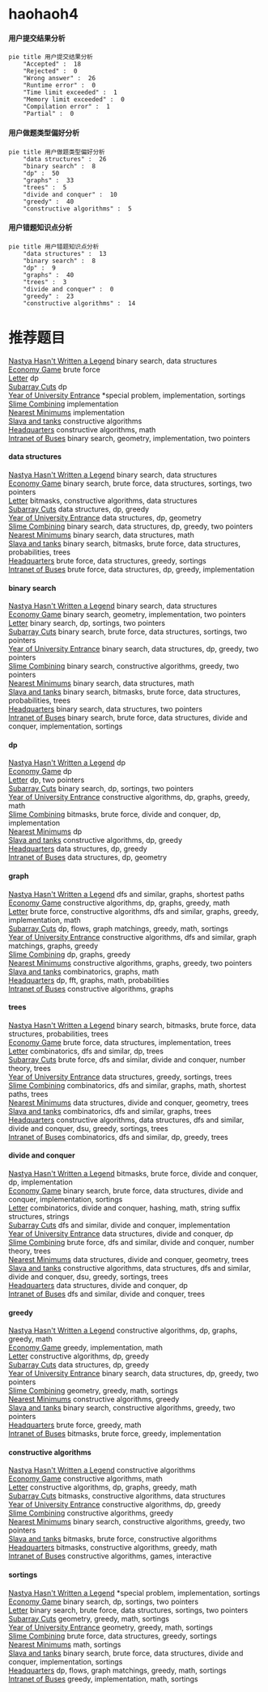 # haohaoh4
<!-- tabs:start -->
#### **用户提交结果分析**

```mermaid
pie title 用户提交结果分析
    "Accepted" :  18
    "Rejected" :  0
    "Wrong answer" :  26
    "Runtime error" :  0
    "Time limit exceeded" :  1
    "Memory limit exceeded" :  0
    "Compilation error" :  1
    "Partial" :  0
```
#### **用户做题类型偏好分析**

```mermaid
pie title 用户做题类型偏好分析
    "data structures" :  26
    "binary search" :  8
    "dp" :  50
    "graphs" :  33
    "trees" :  5
    "divide and conquer" :  10
    "greedy" :  40
    "constructive algorithms" :  5
```
#### **用户错题知识点分析**

```mermaid
pie title 用户错题知识点分析
    "data structures" :  13
    "binary search" :  8
    "dp" :  9
    "graphs" :  40
    "trees" :  3
    "divide and conquer" :  0
    "greedy" :  23
    "constructive algorithms" :  14
```
<!-- tabs:end -->
# 推荐题目
[Nastya Hasn't Written a Legend](http://codeforces.com/problemset/problem/1136/E)		binary search,
                        data structures		  
[Economy Game](http://codeforces.com/problemset/problem/681/B)		brute force		  
[Letter](http://codeforces.com/problemset/problem/180/C)		dp		  
[Subarray Cuts](http://codeforces.com/problemset/problem/513/E2)		dp		  
[Year of University Entrance](http://codeforces.com/problemset/problem/769/A)		*special problem,
                        implementation,
                        sortings		  
[Slime Combining](http://codeforces.com/problemset/problem/618/A)		implementation		  
[Nearest Minimums](http://codeforces.com/problemset/problem/911/A)		implementation		  
[Slava and tanks](http://codeforces.com/problemset/problem/877/C)		constructive algorithms		  
[Headquarters](http://codeforces.com/problemset/problem/183/A)		constructive algorithms,
                        math		  
[Intranet of Buses](http://codeforces.com/problemset/problem/780/H)		binary search,
                        geometry,
                        implementation,
                        two pointers		  
<!-- tabs:start -->
#### **data structures**
[Nastya Hasn't Written a Legend](http://codeforces.com/problemset/problem/1136/E)		binary search,
                        data structures		  
[Economy Game](http://codeforces.com/problemset/problem/1379/D)		binary search,
                        brute force,
                        data structures,
                        sortings,
                        two pointers		  
[Letter](http://codeforces.com/problemset/problem/888/G)		bitmasks,
                        constructive algorithms,
                        data structures		  
[Subarray Cuts](http://codeforces.com/problemset/problem/484/D)		data structures,
                        dp,
                        greedy		  
[Year of University Entrance](http://codeforces.com/problemset/problem/932/F)		data structures,
                        dp,
                        geometry		  
[Slime Combining](http://codeforces.com/problemset/problem/1492/C)		binary search,
                        data structures,
                        dp,
                        greedy,
                        two pointers		  
[Nearest Minimums](http://codeforces.com/problemset/problem/1490/G)		binary search,
                        data structures,
                        math		  
[Slava and tanks](http://codeforces.com/problemset/problem/1479/D)		binary search,
                        bitmasks,
                        brute force,
                        data structures,
                        probabilities,
                        trees		  
[Headquarters](http://codeforces.com/problemset/problem/1497/A)		brute force,
                        data structures,
                        greedy,
                        sortings		  
[Intranet of Buses](http://codeforces.com/problemset/problem/1491/C)		brute force,
                        data structures,
                        dp,
                        greedy,
                        implementation		  
#### **binary search**
[Nastya Hasn't Written a Legend](http://codeforces.com/problemset/problem/1136/E)		binary search,
                        data structures		  
[Economy Game](http://codeforces.com/problemset/problem/780/H)		binary search,
                        geometry,
                        implementation,
                        two pointers		  
[Letter](http://codeforces.com/problemset/problem/253/B)		binary search,
                        dp,
                        sortings,
                        two pointers		  
[Subarray Cuts](http://codeforces.com/problemset/problem/1379/D)		binary search,
                        brute force,
                        data structures,
                        sortings,
                        two pointers		  
[Year of University Entrance](http://codeforces.com/problemset/problem/1492/C)		binary search,
                        data structures,
                        dp,
                        greedy,
                        two pointers		  
[Slime Combining](http://codeforces.com/problemset/problem/1463/D)		binary search,
                        constructive algorithms,
                        greedy,
                        two pointers		  
[Nearest Minimums](http://codeforces.com/problemset/problem/1490/G)		binary search,
                        data structures,
                        math		  
[Slava and tanks](http://codeforces.com/problemset/problem/1479/D)		binary search,
                        bitmasks,
                        brute force,
                        data structures,
                        probabilities,
                        trees		  
[Headquarters](http://codeforces.com/problemset/problem/1436/E)		binary search,
                        data structures,
                        two pointers		  
[Intranet of Buses](http://codeforces.com/problemset/problem/1461/D)		binary search,
                        brute force,
                        data structures,
                        divide and conquer,
                        implementation,
                        sortings		  
#### **dp**
[Nastya Hasn't Written a Legend](http://codeforces.com/problemset/problem/180/C)		dp		  
[Economy Game](http://codeforces.com/problemset/problem/513/E2)		dp		  
[Letter](http://codeforces.com/problemset/problem/264/D)		dp,
                        two pointers		  
[Subarray Cuts](http://codeforces.com/problemset/problem/253/B)		binary search,
                        dp,
                        sortings,
                        two pointers		  
[Year of University Entrance](http://codeforces.com/problemset/problem/1328/D)		constructive algorithms,
                        dp,
                        graphs,
                        greedy,
                        math		  
[Slime Combining](http://codeforces.com/problemset/problem/1385/D)		bitmasks,
                        brute force,
                        divide and conquer,
                        dp,
                        implementation		  
[Nearest Minimums](http://codeforces.com/problemset/problem/118/D)		dp		  
[Slava and tanks](http://codeforces.com/problemset/problem/1108/D)		constructive algorithms,
                        dp,
                        greedy		  
[Headquarters](http://codeforces.com/problemset/problem/484/D)		data structures,
                        dp,
                        greedy		  
[Intranet of Buses](http://codeforces.com/problemset/problem/932/F)		data structures,
                        dp,
                        geometry		  
#### **graph**
[Nastya Hasn't Written a Legend](http://codeforces.com/problemset/problem/590/C)		dfs and similar,
                        graphs,
                        shortest paths		  
[Economy Game](http://codeforces.com/problemset/problem/1328/D)		constructive algorithms,
                        dp,
                        graphs,
                        greedy,
                        math		  
[Letter](http://codeforces.com/problemset/problem/1487/C)		brute force,
                        constructive algorithms,
                        dfs and similar,
                        graphs,
                        greedy,
                        implementation,
                        math		  
[Subarray Cuts](http://codeforces.com/problemset/problem/1437/C)		dp,
                        flows,
                        graph matchings,
                        greedy,
                        math,
                        sortings		  
[Year of University Entrance](http://codeforces.com/problemset/problem/1470/D)		constructive algorithms,
                        dfs and similar,
                        graph matchings,
                        graphs,
                        greedy		  
[Slime Combining](http://codeforces.com/problemset/problem/1476/C)		dp,
                        graphs,
                        greedy		  
[Nearest Minimums](http://codeforces.com/problemset/problem/1304/D)		constructive algorithms,
                        graphs,
                        greedy,
                        two pointers		  
[Slava and tanks](http://codeforces.com/problemset/problem/1475/C)		combinatorics,
                        graphs,
                        math		  
[Headquarters](http://codeforces.com/problemset/problem/553/E)		dp,
                        fft,
                        graphs,
                        math,
                        probabilities		  
[Intranet of Buses](http://codeforces.com/problemset/problem/1495/C)		constructive algorithms,
                        graphs		  
#### **trees**
[Nastya Hasn't Written a Legend](http://codeforces.com/problemset/problem/1479/D)		binary search,
                        bitmasks,
                        brute force,
                        data structures,
                        probabilities,
                        trees		  
[Economy Game](http://codeforces.com/problemset/problem/1511/C)		brute force,
                        data structures,
                        implementation,
                        trees		  
[Letter](http://codeforces.com/problemset/problem/1499/F)		combinatorics,
                        dfs and similar,
                        dp,
                        trees		  
[Subarray Cuts](http://codeforces.com/problemset/problem/1491/E)		brute force,
                        dfs and similar,
                        divide and conquer,
                        number theory,
                        trees		  
[Year of University Entrance](http://codeforces.com/problemset/problem/1466/D)		data structures,
                        greedy,
                        sortings,
                        trees		  
[Slime Combining](http://codeforces.com/problemset/problem/1495/D)		combinatorics,
                        dfs and similar,
                        graphs,
                        math,
                        shortest paths,
                        trees		  
[Nearest Minimums](http://codeforces.com/problemset/problem/1303/G)		data structures,
                        divide and conquer,
                        geometry,
                        trees		  
[Slava and tanks](http://codeforces.com/problemset/problem/1454/E)		combinatorics,
                        dfs and similar,
                        graphs,
                        trees		  
[Headquarters](http://codeforces.com/problemset/problem/1494/D)		constructive algorithms,
                        data structures,
                        dfs and similar,
                        divide and conquer,
                        dsu,
                        greedy,
                        sortings,
                        trees		  
[Intranet of Buses](http://codeforces.com/problemset/problem/1292/C)		combinatorics,
                        dfs and similar,
                        dp,
                        greedy,
                        trees		  
#### **divide and conquer**
[Nastya Hasn't Written a Legend](http://codeforces.com/problemset/problem/1385/D)		bitmasks,
                        brute force,
                        divide and conquer,
                        dp,
                        implementation		  
[Economy Game](http://codeforces.com/problemset/problem/1461/D)		binary search,
                        brute force,
                        data structures,
                        divide and conquer,
                        implementation,
                        sortings		  
[Letter](http://codeforces.com/problemset/problem/1466/G)		combinatorics,
                        divide and conquer,
                        hashing,
                        math,
                        string suffix structures,
                        strings		  
[Subarray Cuts](http://codeforces.com/problemset/problem/1490/D)		dfs and similar,
                        divide and conquer,
                        implementation		  
[Year of University Entrance](https://codeforces.com/contest/1483/problem/C)		data structures,
                        divide and conquer,
                        dp		  
[Slime Combining](http://codeforces.com/problemset/problem/1491/E)		brute force,
                        dfs and similar,
                        divide and conquer,
                        number theory,
                        trees		  
[Nearest Minimums](http://codeforces.com/problemset/problem/1303/G)		data structures,
                        divide and conquer,
                        geometry,
                        trees		  
[Slava and tanks](http://codeforces.com/problemset/problem/1494/D)		constructive algorithms,
                        data structures,
                        dfs and similar,
                        divide and conquer,
                        dsu,
                        greedy,
                        sortings,
                        trees		  
[Headquarters](http://codeforces.com/problemset/problem/1482/E)		data structures,
                        divide and conquer,
                        dp		  
[Intranet of Buses](http://codeforces.com/problemset/problem/566/C)		dfs and similar,
                        divide and conquer,
                        trees		  
#### **greedy**
[Nastya Hasn't Written a Legend](http://codeforces.com/problemset/problem/1328/D)		constructive algorithms,
                        dp,
                        graphs,
                        greedy,
                        math		  
[Economy Game](http://codeforces.com/problemset/problem/1371/C)		greedy,
                        implementation,
                        math		  
[Letter](http://codeforces.com/problemset/problem/1108/D)		constructive algorithms,
                        dp,
                        greedy		  
[Subarray Cuts](http://codeforces.com/problemset/problem/484/D)		data structures,
                        dp,
                        greedy		  
[Year of University Entrance](http://codeforces.com/problemset/problem/1492/C)		binary search,
                        data structures,
                        dp,
                        greedy,
                        two pointers		  
[Slime Combining](https://codeforces.com/contest/1496/problem/C)		geometry,
                        greedy,
                        math,
                        sortings		  
[Nearest Minimums](http://codeforces.com/problemset/problem/1493/A)		constructive algorithms,
                        greedy		  
[Slava and tanks](http://codeforces.com/problemset/problem/1463/D)		binary search,
                        constructive algorithms,
                        greedy,
                        two pointers		  
[Headquarters](http://codeforces.com/problemset/problem/1462/C)		brute force,
                        greedy,
                        math		  
[Intranet of Buses](http://codeforces.com/problemset/problem/1494/B)		bitmasks,
                        brute force,
                        greedy,
                        implementation		  
#### **constructive algorithms**
[Nastya Hasn't Written a Legend](http://codeforces.com/problemset/problem/877/C)		constructive algorithms		  
[Economy Game](http://codeforces.com/problemset/problem/183/A)		constructive algorithms,
                        math		  
[Letter](http://codeforces.com/problemset/problem/1328/D)		constructive algorithms,
                        dp,
                        graphs,
                        greedy,
                        math		  
[Subarray Cuts](http://codeforces.com/problemset/problem/888/G)		bitmasks,
                        constructive algorithms,
                        data structures		  
[Year of University Entrance](http://codeforces.com/problemset/problem/1108/D)		constructive algorithms,
                        dp,
                        greedy		  
[Slime Combining](http://codeforces.com/problemset/problem/1493/A)		constructive algorithms,
                        greedy		  
[Nearest Minimums](http://codeforces.com/problemset/problem/1463/D)		binary search,
                        constructive algorithms,
                        greedy,
                        two pointers		  
[Slava and tanks](https://codeforces.com/contest/1456/problem/B)		bitmasks,
                        brute force,
                        constructive algorithms		  
[Headquarters](http://codeforces.com/problemset/problem/1492/D)		bitmasks,
                        constructive algorithms,
                        greedy,
                        math		  
[Intranet of Buses](https://codeforces.com/contest/1504/problem/D)		constructive algorithms,
                        games,
                        interactive		  
#### **sortings**
[Nastya Hasn't Written a Legend](http://codeforces.com/problemset/problem/769/A)		*special problem,
                        implementation,
                        sortings		  
[Economy Game](http://codeforces.com/problemset/problem/253/B)		binary search,
                        dp,
                        sortings,
                        two pointers		  
[Letter](http://codeforces.com/problemset/problem/1379/D)		binary search,
                        brute force,
                        data structures,
                        sortings,
                        two pointers		  
[Subarray Cuts](https://codeforces.com/contest/1496/problem/C)		geometry,
                        greedy,
                        math,
                        sortings		  
[Year of University Entrance](http://codeforces.com/problemset/problem/1495/A)		geometry,
                        greedy,
                        math,
                        sortings		  
[Slime Combining](http://codeforces.com/problemset/problem/1497/A)		brute force,
                        data structures,
                        greedy,
                        sortings		  
[Nearest Minimums](http://codeforces.com/problemset/problem/1427/A)		math,
                        sortings		  
[Slava and tanks](http://codeforces.com/problemset/problem/1461/D)		binary search,
                        brute force,
                        data structures,
                        divide and conquer,
                        implementation,
                        sortings		  
[Headquarters](http://codeforces.com/problemset/problem/1437/C)		dp,
                        flows,
                        graph matchings,
                        greedy,
                        math,
                        sortings		  
[Intranet of Buses](http://codeforces.com/problemset/problem/1473/A)		greedy,
                        implementation,
                        math,
                        sortings		  
<!-- tabs:end -->
